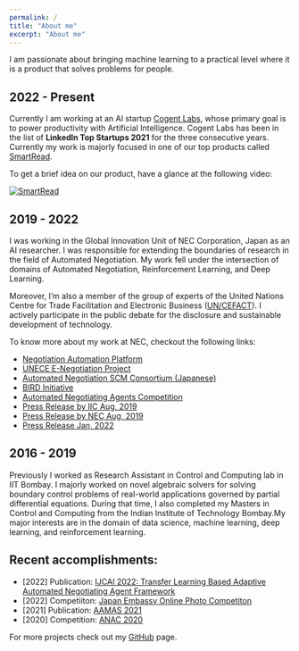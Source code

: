 ```yaml
---
permalink: /
title: "About me"
excerpt: "About me"
---
```


I am passionate about bringing machine learning to a practical level where it is a product that solves problems for people.

2022 - Present
--------------
Currently I am working at an AI startup [Cogent Labs](https://www.cogent.co.jp/en/), whose primary goal is to power productivity with Artificial Intelligence. Cogent Labs has been in the list of <strong>LinkedIn Top Startups 2021</strong> for the three consecutive years. Currently my work is majorly focused in one of our top products called [SmartRead](https://smartread.jp/).

To get a brief idea on our product, have a glance at the following video:

[![SmartRead](http://img.youtube.com/vi/B4Titvko8Wc/0.jpg)](https://www.youtube.com/watch?v=B4Titvko8Wc "SmartRead")

2019 - 2022
------------
I was working in the Global Innovation Unit of NEC Corporation, Japan as an AI researcher.
 I was responsible for extending the boundaries of research in the field of Automated Negotiation.
  My work fell under the intersection of domains of Automated Negotiation, Reinforcement Learning, and Deep Learning.

 Moreover, I’m also a member of the group of experts of the United Nations Centre for
Trade Facilitation and Electronic Business ([UN/CEFACT](https://unece.org/trade/uncefact)). I actively participate in the public debate
for the disclosure and sustainable development of technology.

To know more about my work at NEC, checkout the following links:
* [Negotiation Automation Platform](https://hub.iiconsortium.org/negotiation-automation-platform)
* [UNECE E-Negotiation Project](https://uncefact.unece.org/display/uncefactpublicreview/Public+Review%3A+E-NEGOTIATION+BRS)
* [Automated Negotiation SCM Consortium (Japanese)](https://automated-negotiation.org)
* [BIRD Initiative](https://bird-initiative.com/english/)
* [Automated Negotiating Agents Competition](https://web.tuat.ac.jp/~katfuji/ANAC2021/)
* [Press Release by IIC Aug, 2019](https://www.iiconsortium.org/press-room/08-05-19.htm)
* [Press Release by NEC Aug, 2019](https://www.nec.com/en/press/201908/global_20190821_02.html)
* [Press Release Jan, 2022](https://www.globenewswire.com/news-release/2022/01/17/2367820/0/en/Industry-IoT-Consortium-Welcomes-BIRD-INITIATIVE-to-Negotiation-Automation-Platform-Testbed.html)


2016 - 2019
-----------
Previously I worked as Research Assistant in Control and Computing lab in IIT Bombay.
I majorly worked on novel algebraic solvers for solving boundary control problems of real-world applications governed by
partial differential equations. During that time, I also completed my Masters in Control and Computing from the Indian Institute
of Technology Bombay.My major interests are in the domain of data science, machine learning, deep learning, and reinforcement learning.


Recent accomplishments:
-----------------------

* [2022] Publication: [IJCAI 2022: Transfer Learning Based Adaptive Automated Negotiating Agent Framework](https://www.ijcai.org/proceedings/2022/0067.pdf)
* [2022] Competiiton: [Japan Embassy Online Photo Competiton](https://www.in.emb-japan.go.jp/itpr_ja/Online.Photo.Exhibition2021_2022.html)
* [2021] Publication: [AAMAS 2021](https://dl.acm.org/doi/10.5555/3463952.3464087)
* [2020] Competition: [ANAC 2020](https://ayansengupta17.github.io/projects/projects-0x/)

For more projects check out my [GitHub](https://github.com/ayansengupta17/) page.


